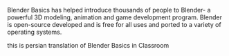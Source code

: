 Blender Basics has helped introduce thousands of people to Blender- a powerful 3D modeling, animation and game development program. Blender is open-source developed and is free for all uses and ported to a variety of operating systems.

this is persian translation of Blender Basics in Classroom